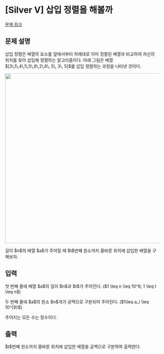 # [Silver V] 삽입 정렬을 해볼까

[문제 링크](https://www.acmicpc.net/problem/33846) 

## 문제 설명

<p>삽입 정렬은 배열의 요소를 앞에서부터 차례대로 이미 정렬된 배열과 비교하여 자신의 위치를 찾아 삽입해 정렬하는 알고리즘이다. 아래 그림은 배열 $[3\,1\,4\,1\,5\,9\,2\,6\, 5\, 3\, 5]$를 삽입 정렬하는 과정을 나타낸 것이다.</p>

<p style="text-align: center;"><img alt="" src="" style="height: 557px; width: 800px;"></p>

<p>길이 $n$의 배열 $a$가 주어질 때 $t$번째 원소까지 올바른 위치에 삽입한 배열을 구해보자.</p>

## 입력 

 <p>첫 번째 줄에 배열 $a$의 길이 $n$과 $t$가 주어진다. ($1 \leq n \leq 10^6; 1 \leq t \leq n$) </p>

<p>두 번째 줄에 $a$의 원소 $n$개가 공백으로 구분되어 주어진다. ($1\leq a_i \leq 10^{9}$) </p>

<p>주어지는 모든 수는 정수이다.</p>

## 출력 

 <p>$t$번째 원소까지 올바른 위치에 삽입한 배열을 공백으로 구분하여 출력한다.</p>

